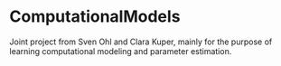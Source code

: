 # ComputationalModels
Joint project from Sven Ohl and Clara Kuper, mainly for the purpose of learning computational modeling and parameter estimation.
